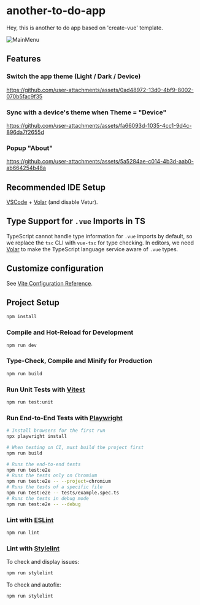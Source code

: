 # another-to-do-app

Hey, this is another to do app based on 'create-vue' template.

![MainMenu](https://github.com/user-attachments/assets/0e87fc9a-e5a8-4b80-bb06-bc081b354be6)

## Features

### Switch the app theme (Light / Dark / Device)

https://github.com/user-attachments/assets/0ad48972-13d0-4bf9-8002-070b5fac9f35

### Sync with a device's theme when Theme = "Device"

https://github.com/user-attachments/assets/fa66093d-1035-4cc1-9d4c-896da7f2655d

### Popup "About"

https://github.com/user-attachments/assets/5a5284ae-c014-4b3d-aab0-ab664254b48a

## Recommended IDE Setup

[VSCode](https://code.visualstudio.com/) + [Volar](https://marketplace.visualstudio.com/items?itemName=Vue.volar) (and disable Vetur).

## Type Support for `.vue` Imports in TS

TypeScript cannot handle type information for `.vue` imports by default, so we replace the `tsc` CLI with `vue-tsc` for type checking. In editors, we need [Volar](https://marketplace.visualstudio.com/items?itemName=Vue.volar) to make the TypeScript language service aware of `.vue` types.

## Customize configuration

See [Vite Configuration Reference](https://vitejs.dev/config/).

## Project Setup

```sh
npm install
```

### Compile and Hot-Reload for Development

```sh
npm run dev
```

### Type-Check, Compile and Minify for Production

```sh
npm run build
```

### Run Unit Tests with [Vitest](https://vitest.dev/)

```sh
npm run test:unit
```

### Run End-to-End Tests with [Playwright](https://playwright.dev)

```sh
# Install browsers for the first run
npx playwright install

# When testing on CI, must build the project first
npm run build

# Runs the end-to-end tests
npm run test:e2e
# Runs the tests only on Chromium
npm run test:e2e -- --project=chromium
# Runs the tests of a specific file
npm run test:e2e -- tests/example.spec.ts
# Runs the tests in debug mode
npm run test:e2e -- --debug
```

### Lint with [ESLint](https://eslint.org/)

```sh
npm run lint
```

### Lint with [Stylelint](https://stylelint.io/)

To check and display issues:
```sh
npm run stylelint
```

To check and autofix:
```sh
npm run stylelint
```
